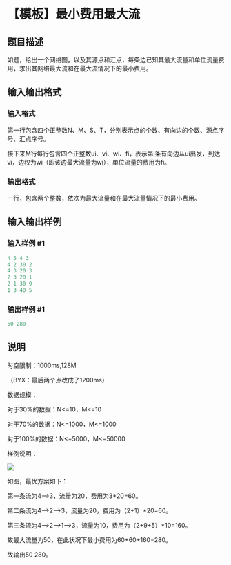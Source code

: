 # 【模板】最小费用最大流

## 题目描述

如题，给出一个网络图，以及其源点和汇点，每条边已知其最大流量和单位流量费用，求出其网络最大流和在最大流情况下的最小费用。

## 输入输出格式

### 输入格式

第一行包含四个正整数N、M、S、T，分别表示点的个数、有向边的个数、源点序号、汇点序号。

接下来M行每行包含四个正整数ui、vi、wi、fi，表示第i条有向边从ui出发，到达vi，边权为wi（即该边最大流量为wi），单位流量的费用为fi。

### 输出格式

一行，包含两个整数，依次为最大流量和在最大流量情况下的最小费用。

## 输入输出样例

### 输入样例 #1

```cpp
4 5 4 3
4 2 30 2
4 3 20 3
2 3 20 1
2 1 30 9
1 3 40 5
```


### 输出样例 #1

```cpp
50 280
```


## 说明

时空限制：1000ms,128M

（BYX：最后两个点改成了1200ms）

数据规模：

对于30%的数据：N<=10，M<=10

对于70%的数据：N<=1000，M<=1000

对于100%的数据：N<=5000，M<=50000

样例说明：

![](https://cdn.luogu.com.cn/upload/pic/2286.png)

如图，最优方案如下：

第一条流为4-->3，流量为20，费用为3\*20=60。

第二条流为4-->2-->3，流量为20，费用为（2+1）\*20=60。

第三条流为4-->2-->1-->3，流量为10，费用为（2+9+5）\*10=160。

故最大流量为50，在此状况下最小费用为60+60+160=280。

故输出50 280。

